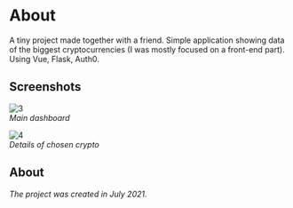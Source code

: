 # About
A tiny project made together with a friend. Simple application showing data of the biggest cryptocurrencies (I was mostly focused on a front-end part). Using Vue, Flask, Auth0.

## Screenshots
![3](https://github.com/user-attachments/assets/02cfe784-bd30-42ba-9067-fabc8ee9d7a0)  
*Main dashboard*

![4](https://github.com/user-attachments/assets/080bf345-571e-4930-8e10-de0209a3e79a)  
*Details of chosen crypto*

## About
*The project was created in July 2021.*
